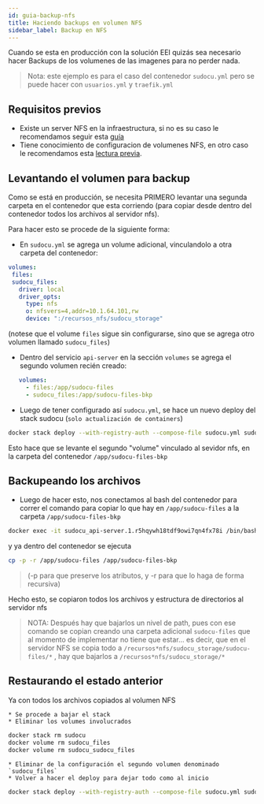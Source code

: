 ```yaml
---
id: guia-backup-nfs
title: Haciendo backups en volumen NFS
sidebar_label: Backup en NFS
---
```


Cuando se esta en producción con la solución EEI quizás sea necesario hacer Backups de los volumenes de las imagenes para no perder nada.

> Nota: este ejemplo es para el caso del contenedor `sudocu.yml` pero se puede hacer con `usuarios.yml` y `traefik.yml`


## Requisitos previos

 - Existe un server NFS en la infraestructura, si no es su caso le recomendamos seguir esta [guía](guia-nfs-swarm.md)
 - Tiene conocimiento de configuracion de volumenes NFS, en otro caso le recomendamos esta [lectura previa](guia-config-nfs.md).


## Levantando el volumen para backup

Como se está en producción, se necesita PRIMERO levantar una segunda carpeta en el contenedor que esta corriendo (para copiar desde dentro del contenedor todos los archivos al servidor nfs).

Para hacer esto se procede de la siguiente forma:

 * En `sudocu.yml` se agrega un volume adicional, vinculandolo a otra carpeta del contenedor:

```yaml
volumes:
 files:
 sudocu_files:
   driver: local
   driver_opts:
     type: nfs
     o: nfsvers=4,addr=10.1.64.101,rw
     device: ":/recursos_nfs/sudocu_storage"
```

(notese que el volume `files` sigue sin configurarse, sino que se agrega otro volumen llamado `sudocu_files`)


 * Dentro del servicio `api-server` en la sección `volumes` se agrega el segundo volumen recién creado:

```yaml
   volumes:
     - files:/app/sudocu-files
     - sudocu_files:/app/sudocu-files-bkp
```

 * Luego de tener configurado así `sudocu.yml`, se hace un nuevo deploy del stack sudocu (`solo actualización de containers`)

```bash
docker stack deploy --with-registry-auth --compose-file sudocu.yml sudocu
```

Esto hace que se levante el segundo "volume" vinculado al sevidor nfs, en la carpeta del contenedor `/app/sudocu-files-bkp`


## Backupeando los archivos

 * Luego de hacer esto, nos conectamos al bash del contenedor para correr el comando para copiar lo que hay en `/app/sudocu-files` a la carpeta `/app/sudocu-files-bkp`

```bash
docker exec -it sudocu_api-server.1.r5hqywh18tdf9owi7qn4fx78i /bin/bash
```

y ya dentro del contenedor se ejecuta

```bash
cp -p -r /app/sudocu-files /app/sudocu-files-bkp
```

> (-p para que preserve los atributos, y -r para que lo haga de forma recursiva)

Hecho esto, se copiaron todos los archivos y estructura de directorios al servidor nfs

> NOTA: Después hay que bajarlos un nivel de path, pues con ese comando se copian creando una carpeta adicional `sudocu-files` que al momento de implementar no tiene que estar... es decir, que en el servidor NFS se copia todo a `/recursos*nfs/sudocu_storage/sudocu-files/*` , hay que bajarlos a `/recursos*nfs/sudocu_storage/*`


## Restaurando el estado anterior

Ya con todos los archivos copiados al volumen NFS

    * Se procede a bajar el stack
    * Eliminar los volumes involucrados

```bash
docker stack rm sudocu
docker volume rm sudocu_files
docker volume rm sudocu_sudocu_files
```

    * Eliminar de la configuración el segundo volumen denominado `sudocu_files`
    * Volver a hacer el deploy para dejar todo como al inicio

```bash
docker stack deploy --with-registry-auth --compose-file sudocu.yml sudocu
```
